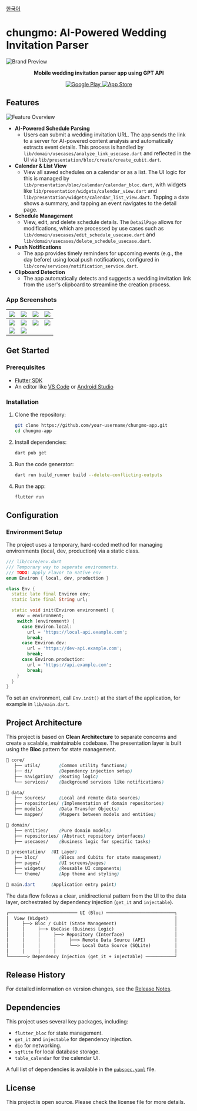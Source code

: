 <!-- README.md -->

[한국어](./README.ko.md)

# chungmo: AI-Powered Wedding Invitation Parser

![Brand Preview](./designs/previews_android/brand.jpeg)

<p align="center">
  <strong>Mobile wedding invitation parser app using GPT API</strong>
</p>

<p align="center">
  <a href="https://play.google.com/store/apps/details?id=com.taebbong.chungmo">
    <img src="https://img.shields.io/badge/google play-414141?style=for-the-badge&logo=googleplay&logoColor=white" alt="Google Play">
  </a>
  <a href="">
    <img src="https://img.shields.io/badge/appstore-0D96F6?style=for-the-badge&logo=appstore&logoColor=white" alt="App Store">
  </a>
</p>

## Features

![Feature Overview](./designs/previews_android/merged.jpeg)

- **AI-Powered Schedule Parsing**
  - Users can submit a wedding invitation URL. The app sends the link to a server for AI-powered content analysis and automatically extracts event details. This process is handled by `lib/domain/usecases/analyze_link_usecase.dart` and reflected in the UI via `lib/presentation/bloc/create/create_cubit.dart`.
- **Calendar & List View**
  - View all saved schedules on a calendar or as a list. The UI logic for this is managed by `lib/presentation/bloc/calendar/calendar_bloc.dart`, with widgets like `lib/presentation/widgets/calendar_view.dart` and `lib/presentation/widgets/calendar_list_view.dart`. Tapping a date shows a summary, and tapping an event navigates to the detail page.
- **Schedule Management**
  - View, edit, and delete schedule details. The `DetailPage` allows for modifications, which are processed by use cases such as `lib/domain/usecases/edit_schedule_usecase.dart` and `lib/domain/usecases/delete_schedule_usecase.dart`.
- **Push Notifications**
  - The app provides timely reminders for upcoming events (e.g., the day before) using local push notifications, configured in `lib/core/services/notification_service.dart`.
- **Clipboard Detection**
  - The app automatically detects and suggests a wedding invitation link from the user's clipboard to streamline the creation process.

### App Screenshots

| ![](./designs/screenshots/splash.jpg) | ![](./designs/screenshots/permission.jpg) | ![](./designs/screenshots/main.jpg)     | ![](./designs/screenshots/loading.jpg) |
| ------------------------------------- | ----------------------------------------- | --------------------------------------- | -------------------------------------- |
| ![](./designs/screenshots/result.jpg) | ![](./designs/screenshots/done.jpg)       | ![](./designs/screenshots/calendar.jpg) | ![](./designs/screenshots/list.jpg)    |
| ![](./designs/screenshots/detail.jpg) | ![](./designs/screenshots/edit.jpg)       |                                         |                                        |

## Get Started

### Prerequisites

- [Flutter SDK](https://flutter.dev/docs/get-started/install)
- An editor like [VS Code](https://code.visualstudio.com/) or [Android Studio](https://developer.android.com/studio)

### Installation

1.  Clone the repository:

    ```bash
    git clone https://github.com/your-username/chungmo-app.git
    cd chungmo-app
    ```

2.  Install dependencies:

    ```bash
    dart pub get
    ```

3.  Run the code generator:

    ```bash
    dart run build_runner build --delete-conflicting-outputs
    ```

4.  Run the app:
    ```bash
    flutter run
    ```

## Configuration

### Environment Setup

The project uses a temporary, hard-coded method for managing environments (local, dev, production) via a static class.

```dart
/// lib/core/env.dart
/// Temporary way to seperate environments.
/// TODO: Apply Flavor to native env
enum Environ { local, dev, production }

class Env {
  static late final Environ env;
  static late final String url;

  static void init(Environ environment) {
    env = environment;
    switch (environment) {
      case Environ.local:
        url = 'https://local-api.example.com';
        break;
      case Environ.dev:
        url = 'https://dev-api.example.com';
        break;
      case Environ.production:
        url = 'https://api.example.com';
        break;
    }
  }
}
```

To set an environment, call `Env.init()` at the start of the application, for example in `lib/main.dart`.

## Project Architecture

This project is based on **Clean Architecture** to separate concerns and create a scalable, maintainable codebase. The presentation layer is built using the **Bloc** pattern for state management.

```css
📂 core/
   ├── utils/       (Common utility functions)
   ├── di/          (Dependency injection setup)
   ├── navigation/  (Routing logic)
   └── services/    (Background services like notifications)

📂 data/
   ├── sources/     (Local and remote data sources)
   ├── repositories/ (Implementation of domain repositories)
   ├── models/      (Data Transfer Objects)
   └── mapper/      (Mappers between models and entities)

📂 domain/
   ├── entities/    (Pure domain models)
   ├── repositories/ (Abstract repository interfaces)
   ├── usecases/    (Business logic for specific tasks)

📂 presentation/  (UI Layer)
   ├── bloc/        (Blocs and Cubits for state management)
   ├── pages/       (UI screens/pages)
   ├── widgets/     (Reusable UI components)
   └── theme/       (App theme and styling)

📂 main.dart      (Application entry point)
```

The data flow follows a clear, unidirectional pattern from the UI to the data layer, orchestrated by dependency injection (`get_it` and `injectable`).

```txt
┌────────────────────────── UI (Bloc) ──────────────────────────┐
│  View (Widget)                                                │
│     ├──> Bloc / Cubit (State Management)                      │
│     │     ├──> UseCase (Business Logic)                       │
│     │     │     ├──> Repository (Interface)                   │
│     │     │     │     ├──> Remote Data Source (API)           │
│     │     │     │     └──> Local Data Source (SQLite)         │
│     │     │     │                                             │
└───────> Dependency Injection (get_it + injectable) ───────────┘
```

## Release History

For detailed information on version changes, see the [Release Notes](./RELEASE.md).

## Dependencies

This project uses several key packages, including:

- `flutter_bloc` for state management.
- `get_it` and `injectable` for dependency injection.
- `dio` for networking.
- `sqflite` for local database storage.
- `table_calendar` for the calendar UI.

A full list of dependencies is available in the [`pubspec.yaml`](./pubspec.yaml) file.

## License

This project is open source. Please check the license file for more details.
